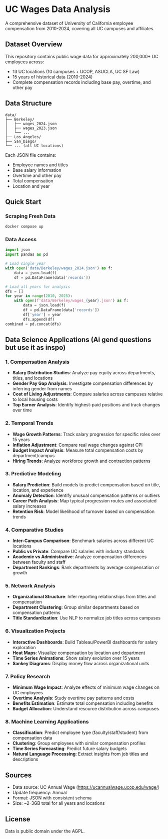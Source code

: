 # UC Wages Data Analysis

A comprehensive dataset of University of California employee compensation from 2010-2024, covering all UC campuses and affiliates.

## Dataset Overview

This repository contains public wage data for approximately 200,000+ UC employees across:
- 13 UC locations (10 campuses + UCOP, ASUCLA, UC SF Law)
- 15 years of historical data (2010-2024)
- Complete compensation records including base pay, overtime, and other pay

## Data Structure

```
data/
├── Berkeley/
│   ├── wages_2024.json
│   ├── wages_2023.json
│   └── ...
├── Los_Angeles/
├── San_Diego/
└── ... (all UC locations)
```

Each JSON file contains:
- Employee names and titles
- Base salary information
- Overtime and other pay
- Total compensation
- Location and year

## Quick Start

### Scraping Fresh Data
```bash
docker compose up
```

### Data Access
```python
import json
import pandas as pd

# Load single year
with open('data/Berkeley/wages_2024.json') as f:
    data = json.load(f)
    df = pd.DataFrame(data['records'])

# Load all years for analysis
dfs = []
for year in range(2010, 2025):
    with open(f'data/Berkeley/wages_{year}.json') as f:
        data = json.load(f)
        df = pd.DataFrame(data['records'])
        df['year'] = year
        dfs.append(df)
combined = pd.concat(dfs)
```

## Data Science Applications (Ai gend questions but use it as inspo)

### 1. Compensation Analysis
- **Salary Distribution Studies**: Analyze pay equity across departments, titles, and locations
- **Gender Pay Gap Analysis**: Investigate compensation differences by inferring gender from names
- **Cost of Living Adjustments**: Compare salaries across campuses relative to local housing costs
- **Top Earner Analysis**: Identify highest-paid positions and track changes over time

### 2. Temporal Trends
- **Wage Growth Patterns**: Track salary progression for specific roles over 15 years
- **Inflation Adjustment**: Compare real wage changes against CPI
- **Budget Impact Analysis**: Measure total compensation costs by department/campus
- **Hiring Trends**: Analyze workforce growth and contraction patterns

### 3. Predictive Modeling
- **Salary Prediction**: Build models to predict compensation based on title, location, and experience
- **Anomaly Detection**: Identify unusual compensation patterns or outliers
- **Career Path Analysis**: Map typical progression routes and associated salary increases
- **Retention Risk**: Model likelihood of turnover based on compensation trends

### 4. Comparative Studies
- **Inter-Campus Comparison**: Benchmark salaries across different UC locations
- **Public vs Private**: Compare UC salaries with industry standards
- **Academic vs Administrative**: Analyze compensation differences between faculty and staff
- **Department Rankings**: Rank departments by average compensation or growth

### 5. Network Analysis
- **Organizational Structure**: Infer reporting relationships from titles and compensation
- **Department Clustering**: Group similar departments based on compensation patterns
- **Title Standardization**: Use NLP to normalize job titles across campuses

### 6. Visualization Projects
- **Interactive Dashboards**: Build Tableau/PowerBI dashboards for salary exploration
- **Heat Maps**: Visualize compensation by location and department
- **Time Series Animations**: Show salary evolution over 15 years
- **Sankey Diagrams**: Display money flow across organizational units

### 7. Policy Research
- **Minimum Wage Impact**: Analyze effects of minimum wage changes on UC employees
- **Overtime Analysis**: Study overtime pay patterns and costs
- **Benefits Estimation**: Estimate total compensation including benefits
- **Budget Allocation**: Understand resource distribution across campuses

### 8. Machine Learning Applications
- **Classification**: Predict employee type (faculty/staff/student) from compensation data
- **Clustering**: Group employees with similar compensation profiles
- **Time Series Forecasting**: Predict future salary budgets
- **Natural Language Processing**: Extract insights from job titles and descriptions

## Sources

- Data source: UC Annual Wage (https://ucannualwage.ucop.edu/wage/)
- Update frequency: Annual
- Format: JSON with consistent schema
- Size: ~2-3GB total for all years and locations

## License

Data is public domain under the AGPL.
